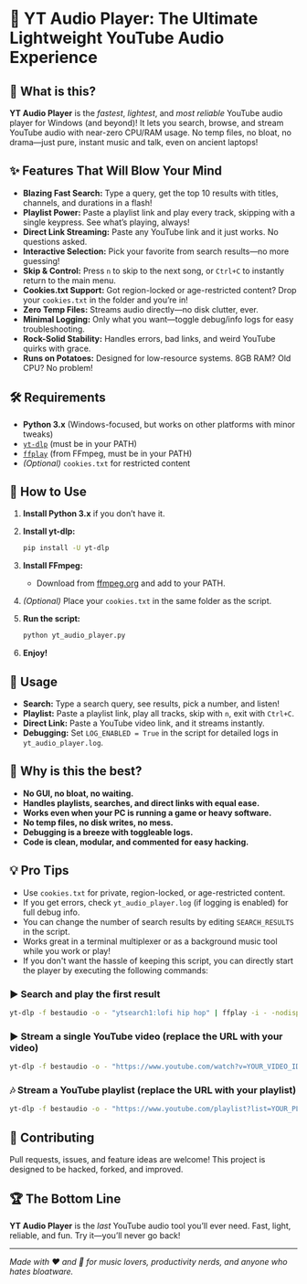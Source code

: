 # 🎵 YT Audio Player: The Ultimate Lightweight YouTube Audio Experience

## 🚀 What is this?

**YT Audio Player** is the *fastest*, *lightest*, and *most reliable* YouTube audio player for Windows (and beyond)! It lets you search, browse, and stream YouTube audio with near-zero CPU/RAM usage. No temp files, no bloat, no drama—just pure, instant music and talk, even on ancient laptops!

## ✨ Features That Will Blow Your Mind

- **Blazing Fast Search:** Type a query, get the top 10 results with titles, channels, and durations in a flash!
- **Playlist Power:** Paste a playlist link and play every track, skipping with a single keypress. See what’s playing, always!
- **Direct Link Streaming:** Paste any YouTube link and it just works. No questions asked.
- **Interactive Selection:** Pick your favorite from search results—no more guessing!
- **Skip & Control:** Press `n` to skip to the next song, or `Ctrl+C` to instantly return to the main menu.
- **Cookies.txt Support:** Got region-locked or age-restricted content? Drop your `cookies.txt` in the folder and you’re in!
- **Zero Temp Files:** Streams audio directly—no disk clutter, ever.
- **Minimal Logging:** Only what you want—toggle debug/info logs for easy troubleshooting.
- **Rock-Solid Stability:** Handles errors, bad links, and weird YouTube quirks with grace.
- **Runs on Potatoes:** Designed for low-resource systems. 8GB RAM? Old CPU? No problem!

## 🛠️ Requirements

- **Python 3.x** (Windows-focused, but works on other platforms with minor tweaks)
- [`yt-dlp`](https://github.com/yt-dlp/yt-dlp) (must be in your PATH)
- [`ffplay`](https://ffmpeg.org/ffplay.html) (from FFmpeg, must be in your PATH)
- *(Optional)* `cookies.txt` for restricted content

## 🏁 How to Use

1. **Install Python 3.x** if you don’t have it.
2. **Install yt-dlp:**

   ```sh
   pip install -U yt-dlp
   ```

3. **Install FFmpeg:**
   - Download from [ffmpeg.org](https://ffmpeg.org/download.html) and add to your PATH.
4. *(Optional)* Place your `cookies.txt` in the same folder as the script.
5. **Run the script:**

   ```sh
   python yt_audio_player.py
   ```

6. **Enjoy!**

## 🎹 Usage

- **Search:** Type a search query, see results, pick a number, and listen!
- **Playlist:** Paste a playlist link, play all tracks, skip with `n`, exit with `Ctrl+C`.
- **Direct Link:** Paste a YouTube video link, and it streams instantly.
- **Debugging:** Set `LOG_ENABLED = True` in the script for detailed logs in `yt_audio_player.log`.

## 🧠 Why is this the best?

- **No GUI, no bloat, no waiting.**
- **Handles playlists, searches, and direct links with equal ease.**
- **Works even when your PC is running a game or heavy software.**
- **No temp files, no disk writes, no mess.**
- **Debugging is a breeze with toggleable logs.**
- **Code is clean, modular, and commented for easy hacking.**

## 💡 Pro Tips

- Use `cookies.txt` for private, region-locked, or age-restricted content.
- If you get errors, check `yt_audio_player.log` (if logging is enabled) for full debug info.
- You can change the number of search results by editing `SEARCH_RESULTS` in the script.
- Works great in a terminal multiplexer or as a background music tool while you work or play!
- If you don't want the hassle of keeping this script, you can directly start the player by executing the following commands:

### ▶️ Search and play the first result

```sh
yt-dlp -f bestaudio -o - "ytsearch1:lofi hip hop" | ffplay -i - -nodisp -autoexit
```

### ▶️ Stream a single YouTube video (replace the URL with your video)

```sh
yt-dlp -f bestaudio -o - "https://www.youtube.com/watch?v=YOUR_VIDEO_ID" | ffplay -i - -nodisp -autoexit
```

### 🎶 Stream a YouTube playlist (replace the URL with your playlist)

```sh
yt-dlp -f bestaudio -o - "https://www.youtube.com/playlist?list=YOUR_PLAYLIST_ID" | ffplay -i - -nodisp -autoexit
```

## 🦾 Contributing

Pull requests, issues, and feature ideas are welcome! This project is designed to be hacked, forked, and improved.

## 🏆 The Bottom Line

**YT Audio Player** is the *last* YouTube audio tool you’ll ever need. Fast, light, reliable, and fun. Try it—you’ll never go back!

---

*Made with ❤️ and 🤖 for music lovers, productivity nerds, and anyone who hates bloatware.*
